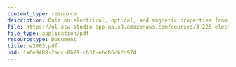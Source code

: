 ```yaml
---
content_type: resource
description: Quiz on electrical, optical, and magnetic properties from 2003.
file: https://ol-ocw-studio-app-qa.s3.amazonaws.com/courses/3-225-electronic-and-mechanical-properties-of-materials-fall-2007/1a6e94882acc8b79c63febc86db2d974_e2003.pdf
file_type: application/pdf
resourcetype: Document
title: e2003.pdf
uid: 1a6e9488-2acc-8b79-c63f-ebc86db2d974
---
```

